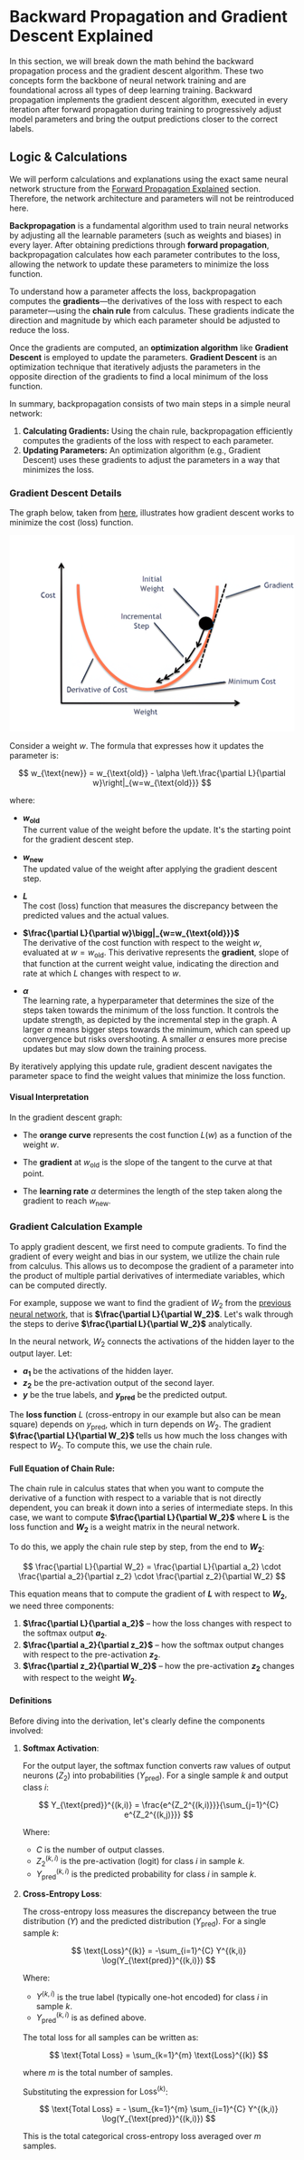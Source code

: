 # Backward Propagation and Gradient Descent Explained

In this section, we will break down the math behind the backward propagation process and the gradient descent algorithm. These two concepts form the backbone of neural network training and are foundational across all types of deep learning training. Backward propagation implements the gradient descent algorithm, executed in every iteration after forward propagation during training to progressively adjust model parameters and bring the output predictions closer to the correct labels.

## Logic & Calculations
We will perform calculations and explanations using the exact same neural network structure from the [Forward Propagation Explained](01_forward_propagation.md) section. Therefore, the network architecture and parameters will not be reintroduced here.

**Backpropagation** is a fundamental algorithm used to train neural networks by adjusting all the learnable parameters (such as weights and biases) in every layer. After obtaining predictions through **forward propagation**, backpropagation calculates how each parameter contributes to the loss, allowing the network to update these parameters to minimize the loss function.

To understand how a parameter affects the loss, backpropagation computes the **gradients**—the derivatives of the loss with respect to each parameter—using the **chain rule** from calculus. These gradients indicate the direction and magnitude by which each parameter should be adjusted to reduce the loss.

Once the gradients are computed, an **optimization algorithm** like **Gradient Descent** is employed to update the parameters. **Gradient Descent** is an optimization technique that iteratively adjusts the parameters in the opposite direction of the gradients to find a local minimum of the loss function.

In summary, backpropagation consists of two main steps in a simple neural network:
1. **Calculating Gradients:** Using the chain rule, backpropagation efficiently computes the gradients of the loss with respect to each parameter.
2. **Updating Parameters:** An optimization algorithm (e.g., Gradient Descent) uses these gradients to adjust the parameters in a way that minimizes the loss.


### Gradient Descent Details

The graph below, taken from [here](https://vitalflux.com/gradient-descent-explained-simply-with-examples/), illustrates how gradient descent works to minimize the cost (loss) function.

![Gradient Descent](img/gradient_descent.png)

Consider a weight $w$. The formula that expresses how it updates the parameter is:

$$
w_{\text{new}} = w_{\text{old}} - \alpha \left.\frac{\partial L}{\partial w}\right|_{w=w_{\text{old}}}
$$

where:

- **$w_{\text{old}}$**  
  The current value of the weight before the update. It's the starting point for the gradient descent step.

- **$w_{\text{new}}$**  
  The updated value of the weight after applying the gradient descent step.

- **$L$**  
  The cost (loss) function that measures the discrepancy between the predicted values and the actual values.

- **$\frac{\partial L}{\partial w}\bigg|_{w=w_{\text{old}}}$**  
  The derivative of the cost function with respect to the weight $w$, evaluated at $w = w_{\text{old}}$. This derivative represents the **gradient**, slope of that function at the current weight value, indicating the direction and rate at which $L$ changes with respect to $w$.

- **$\alpha$**  
  The learning rate, a hyperparameter that determines the size of the steps taken towards the minimum of the loss function. It controls the update strength, as depicted by the incremental step in the graph. A larger $\alpha$ means bigger steps towards the minimum, which can speed up convergence but risks overshooting. A smaller $\alpha$ ensures more precise updates but may slow down the training process.

By iteratively applying this update rule, gradient descent navigates the parameter space to find the weight values that minimize the loss function.

#### Visual Interpretation

In the gradient descent graph:

- The **orange curve** represents the cost function $L(w)$ as a function of the weight $w$.

- The **gradient** at $w_{\text{old}}$ is the slope of the tangent to the curve at that point.

- The **learning rate** $\alpha$ determines the length of the step taken along the gradient to reach $w_{\text{new}}$.


### Gradient Calculation Example

To apply gradient descent, we first need to compute gradients. To find the gradient of every weight and bias in our system, we utilize the chain rule from calculus. This allows us to decompose the gradient of a parameter into the product of multiple partial derivatives of intermediate variables, which can be computed directly.

For example, suppose we want to find the gradient of $W_2$ from the [previous neural network](01_forward_propagation.md), that is **$\frac{\partial L}{\partial W_2}$**. Let's walk through the steps to derive **$\frac{\partial L}{\partial W_2}$** analytically.

In the neural network, $W_2$ connects the activations of the hidden layer to the output layer. Let:

- **$a_1$** be the activations of the hidden layer.
- **$z_2$** be the pre-activation output of the second layer.
- **$y$** be the true labels, and **$y_{\text{pred}}$** be the predicted output.

The **loss function** $L$ (cross-entropy in our example but also can be mean square) depends on $y_{\text{pred}}$, which in turn depends on $W_2$. The gradient **$\frac{\partial L}{\partial W_2}$** tells us how much the loss changes with respect to $W_2$. To compute this, we use the chain rule.

#### Full Equation of Chain Rule:

The chain rule in calculus states that when you want to compute the derivative of a function with respect to a variable that is not directly dependent, you can break it down into a series of intermediate steps. In this case, we want to compute **$\frac{\partial L}{\partial W_2}$** where **L** is the loss function and **$W_2$** is a weight matrix in the neural network.

To do this, we apply the chain rule step by step, from the end to **$W_2$**:

$$
\frac{\partial L}{\partial W_2} = \frac{\partial L}{\partial a_2} \cdot \frac{\partial a_2}{\partial z_2} \cdot \frac{\partial z_2}{\partial W_2}
$$

This equation means that to compute the gradient of **$L$** with respect to **$W_2$**, we need three components:
1. **$\frac{\partial L}{\partial a_2}$** – how the loss changes with respect to the softmax output **$a_2$**.
2. **$\frac{\partial a_2}{\partial z_2}$** – how the softmax output changes with respect to the pre-activation **$z_2$**.
3. **$\frac{\partial z_2}{\partial W_2}$** – how the pre-activation **$z_2$** changes with respect to the weight **$W_2$**.


#### Definitions

Before diving into the derivation, let's clearly define the components involved:

1. **Softmax Activation**:
   
   For the output layer, the softmax function converts raw values of output neurons ($Z_2$) into probabilities ($Y_{\text{pred}}$). For a single sample $k$ and output class $i$:
   
   $$
   Y_{\text{pred}}^{(k,i)} = \frac{e^{Z_2^{(k,i)}}}{\sum_{j=1}^{C} e^{Z_2^{(k,j)}}}
   $$
   
   Where:
   - $C$ is the number of output classes.
   - $Z_2^{(k,i)}$ is the pre-activation (logit) for class $i$ in sample $k$.
   - $Y_{\text{pred}}^{(k,i)}$ is the predicted probability for class $i$ in sample $k$.

2. **Cross-Entropy Loss**:
   
   The cross-entropy loss measures the discrepancy between the true distribution ($Y$) and the predicted distribution ($Y_{\text{pred}}$). For a single sample $k$:
   
   $$
   \text{Loss}^{(k)} = -\sum_{i=1}^{C} Y^{(k,i)} \log(Y_{\text{pred}}^{(k,i)})
   $$
   
   Where:
   - $Y^{(k,i)}$ is the true label (typically one-hot encoded) for class $i$ in sample $k$.
   - $Y_{\text{pred}}^{(k,i)}$ is as defined above.

    The total loss for all samples can be written as:

    $$
    \text{Total Loss} = \sum_{k=1}^{m} \text{Loss}^{(k)}
    $$

    where $m$ is the total number of samples.

    Substituting the expression for $\text{Loss}^{(k)}$:

    $$
    \text{Total Loss} = - \sum_{k=1}^{m} \sum_{i=1}^{C} Y^{(k,i)} \log(Y_{\text{pred}}^{(k,i)})
    $$

    This is the total categorical cross-entropy loss averaged over $m$ samples.


    
